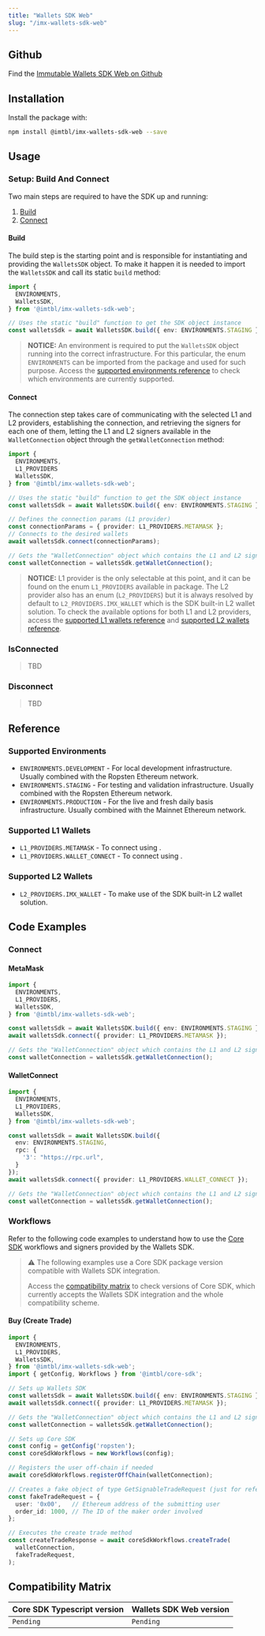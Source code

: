 ```yaml
---
title: "Wallets SDK Web"
slug: "/imx-wallets-sdk-web"
---
```


## Github

Find the [Immutable Wallets SDK Web on Github](https://github.com/immutable/imx-wallets-sdk-web)

## Installation

Install the package with:

```sh
npm install @imtbl/imx-wallets-sdk-web --save
```

## Usage

### Setup: Build And Connect

Two main steps are required to have the SDK up and running:

1. [Build](#build)
2. [Connect](#connect)

#### Build

The build step is the starting point and is responsible for instantiating and providing the `WalletsSDK` object. To make
it happen it is needed to import the `WalletsSDK` and call its static `build` method:

```ts
import {
  ENVIRONMENTS,
  WalletsSDK,
} from '@imtbl/imx-wallets-sdk-web';

// Uses the static "build" function to get the SDK object instance
const walletsSdk = await WalletsSDK.build({ env: ENVIRONMENTS.STAGING });
```

> **NOTICE:** An environment is required to put the `WalletsSDK` object running into the correct infrastructure. For this particular, the enum `ENVIRONMENTS` can be imported from the package and used for such purpose. Access the [supported environments reference](#supported-environments) to check which environments are currently supported.

#### Connect

The connection step takes care of communicating with the selected L1 and L2 providers, establishing the connection, and
retrieving the signers for each one of them, letting the L1 and L2 signers available in the `WalletConnection` object
through the `getWalletConnection` method:
<!-- TODO: The WalletConnection is also returned by the connection function itself. Document it properly. -->

```ts
import {
  ENVIRONMENTS,
  L1_PROVIDERS
  WalletsSDK,
} from '@imtbl/imx-wallets-sdk-web';

// Uses the static "build" function to get the SDK object instance
const walletsSdk = await WalletsSDK.build({ env: ENVIRONMENTS.STAGING });

// Defines the connection params (L1 provider)
const connectionParams = { provider: L1_PROVIDERS.METAMASK };
// Connects to the desired wallets
await walletsSdk.connect(connectionParams);

// Gets the "WalletConnection" object which contains the L1 and L2 signers
const walletConnection = walletsSdk.getWalletConnection();
```

> **NOTICE:** L1 provider is the only selectable at this point, and it can be found on the enum `L1_PROVIDERS` available in package. The L2 provider also has an enum (`L2_PROVIDERS`) but it is always resolved by default to `L2_PROVIDERS.IMX_WALLET` which is the SDK built-in L2 wallet solution. To check the available options for both L1 and L2 providers, access the [supported L1 wallets reference](#supported-l1-wallets) and [supported L2 wallets reference](#supported-l2-wallets).

### IsConnected

> TBD

### Disconnect

> TBD

## Reference

### Supported Environments

* `ENVIRONMENTS.DEVELOPMENT` - For local development infrastructure. Usually combined with the Ropsten Ethereum network.
* `ENVIRONMENTS.STAGING` - For testing and validation infrastructure. Usually combined with the Ropsten Ethereum
  network.
* `ENVIRONMENTS.PRODUCTION` - For the live and fresh daily basis infrastructure. Usually combined with the Mainnet
  Ethereum network.

### Supported L1 Wallets

* `L1_PROVIDERS.METAMASK` - To connect using [](MetaMask).
* `L1_PROVIDERS.WALLET_CONNECT` - To connect using [](WalletConnect).

### Supported L2 Wallets

* `L2_PROVIDERS.IMX_WALLET` - To make use of the SDK built-in L2 wallet solution.

## Code Examples

### Connect

#### MetaMask

```ts
import {
  ENVIRONMENTS,
  L1_PROVIDERS,
  WalletsSDK,
} from '@imtbl/imx-wallets-sdk-web';

const walletsSdk = await WalletsSDK.build({ env: ENVIRONMENTS.STAGING });
await walletsSdk.connect({ provider: L1_PROVIDERS.METAMASK });

// Gets the "WalletConnection" object which contains the L1 and L2 signers
const walletConnection = walletsSdk.getWalletConnection();
```

#### WalletConnect

```ts
import {
  ENVIRONMENTS,
  L1_PROVIDERS,
  WalletsSDK,
} from '@imtbl/imx-wallets-sdk-web';

const walletsSdk = await WalletsSDK.build({
  env: ENVIRONMENTS.STAGING,
  rpc: {
    '3': "https://rpc.url",
  }
});
await walletsSdk.connect({ provider: L1_PROVIDERS.WALLET_CONNECT });

// Gets the "WalletConnection" object which contains the L1 and L2 signers
const walletConnection = walletsSdk.getWalletConnection();
```

### Workflows

Refer to the following code examples to understand how to use the [Core SDK]() workflows and signers provided by the
Wallets SDK.

> :warning: The following examples use a Core SDK package version compatible with Wallets SDK integration.
> 
> Access the [compatibility matrix](#compatibility-matrix) to check versions of Core SDK, which currently accepts the Wallets SDK integration and the whole compatibility scheme.

#### Buy (Create Trade)

```ts
import {
  ENVIRONMENTS,
  L1_PROVIDERS,
  WalletsSDK,
} from '@imtbl/imx-wallets-sdk-web';
import { getConfig, Workflows } from '@imtbl/core-sdk';

// Sets up Wallets SDK
const walletsSdk = await WalletsSDK.build({ env: ENVIRONMENTS.STAGING });
await walletsSdk.connect({ provider: L1_PROVIDERS.METAMASK });

// Gets the "WalletConnection" object which contains the L1 and L2 signers
const walletConnection = walletsSdk.getWalletConnection();

// Sets up Core SDK
const config = getConfig('ropsten');
const coreSdkWorkflows = new Workflows(config);

// Registers the user off-chain if needed
await coreSdkWorkflows.registerOffChain(walletConnection);

// Creates a fake object of type GetSignableTradeRequest (just for reference)
const fakeTradeRequest = {
  user: '0x00',   // Ethereum address of the submitting user
  order_id: 1000, // The ID of the maker order involved
};

// Executes the create trade method
const createTradeResponse = await coreSdkWorkflows.createTrade(
  walletConnection,
  fakeTradeRequest,
);
```

## Compatibility Matrix

| Core SDK Typescript version  | Wallets SDK Web version |
| ---------------------------- | ----------------------- |
| `Pending`                    | `Pending`               |
